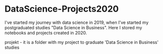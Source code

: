 # DataScience-Projects2020
I've started my journey with data science in 2019, when I've started my postgraduated studies "Data Science in Business". Here I stored my notebooks and projects created in 2020.

projekt - it is a folder with my project to graduate 'Data Science in Business' studies
